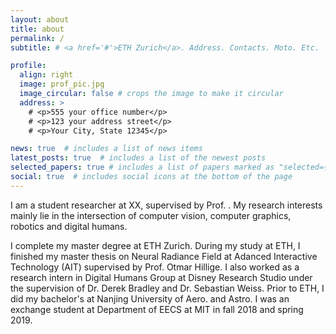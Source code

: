 ```yaml
---
layout: about
title: about
permalink: /
subtitle: # <a href='#'>ETH Zurich</a>. Address. Contacts. Moto. Etc.

profile:
  align: right
  image: prof_pic.jpg
  image_circular: false # crops the image to make it circular
  address: >
    # <p>555 your office number</p>
    # <p>123 your address street</p>
    # <p>Your City, State 12345</p>

news: true  # includes a list of news items
latest_posts: true  # includes a list of the newest posts
selected_papers: true # includes a list of papers marked as "selected={true}"
social: true  # includes social icons at the bottom of the page
---
```

I am a student researcher at XX, supervised by Prof. . My research interests mainly lie in the intersection of computer vision, computer graphics, robotics and digital humans.

I complete my master degree at ETH Zurich. During my study at ETH, I finished my master thesis on Neural Radiance Field at Adanced Interactive Technology (AIT) supervised by Prof. Otmar Hillige. I also worked as a research intern in Digital Humans Group at Disney Research Studio under the supervision of Dr. Derek Bradley and Dr. Sebastian Weiss. Prior to ETH, I did my bachelor's at Nanjing University of Aero. and Astro. I was an exchange student at Department of EECS at MIT in fall 2018 and spring 2019.
